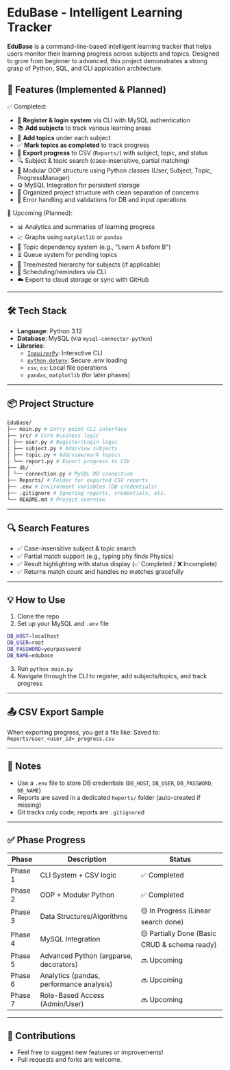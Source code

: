# EduBase - Intelligent Learning Tracker

**EduBase** is a command-line-based intelligent learning tracker that helps users monitor their learning progress across subjects and topics. Designed to grow from beginner to advanced, this project demonstrates a strong grasp of Python, SQL, and CLI application architecture.

## 🚀 Features (Implemented & Planned)
✅ Completed:

- 🔐 **Register & login system** via CLI with MySQL authentication  
- 📚 **Add subjects** to track various learning areas  
- 📝 **Add topics** under each subject  
- ✅ **Mark topics as completed** to track progress  
- 📁 **Export progress** to CSV (`Reports/`) with subject, topic, and status  
- 🔍 Subject & topic search (case-insensitive, partial matching)
- 🔧 Modular OOP structure using Python classes (User, Subject, Topic, ProgressManager)
- ⚙️ MySQL Integration for persistent storage
- 📂 Organized project structure with clean separation of concerns
- 🛑 Error handling and validations for DB and input operations

🧠 Upcoming (Planned):

- 📊 Analytics and summaries of learning progress  
- 📈 Graphs using `matplotlib` or `pandas`  
- 🔄 Topic dependency system (e.g., "Learn A before B") 
- ⏳ Queue system for pending topics
- 🌳 Tree/nested hierarchy for subjects (if applicable)
- 📅 Scheduling/reminders via CLI
- ☁️ Export to cloud storage or sync with GitHub  

---

## 🛠️ Tech Stack
- **Language**: Python 3.12
- **Database**: MySQL (via `mysql-connector-python`)
- **Libraries**:
  - [`InquirerPy`](https://github.com/kazhala/InquirerPy): Interactive CLI  
  - [`python-dotenv`](https://pypi.org/project/python-dotenv/): Secure .env loading  
  - `csv`, `os`: Local file operations  
  - `pandas`, `matplotlib` (for later phases)

---
## 📦 Project Structure
```bash
EduBase/
├── main.py # Entry point CLI interface
├── src/ # Core business logic
│ ├── user.py # Register/Login logic
│ ├── subject.py # Add/view subjects
│ ├── topic.py # Add/view/mark topics
│ └── report.py # Export progress to CSV
├── db/
│ └── connection.py # MySQL DB connection
├── Reports/ # Folder for exported CSV reports
├── .env # Environment variables (DB credentials)
├── .gitignore # Ignoring reports, credentials, etc.
└── README.md # Project overview
```
---

## 🔍 Search Features
- ✅ Case-insensitive subject & topic search
- ✅ Partial match support (e.g., typing phy finds Physics)
- ✅ Result highlighting with status display (✅ Completed / ❌ Incomplete)
- ✅ Returns match count and handles no matches gracefully


---
## 💡 How to Use

1. Clone the repo  
2. Set up your MySQL and `.env` file  
```bash
DB_HOST=localhost
DB_USER=root
DB_PASSWORD=yourpassword
DB_NAME=edubase
```
3. Run `python main.py`  
4. Navigate through the CLI to register, add subjects/topics, and track progress  

---

## 📤 CSV Export Sample

When exporting progress, you get a file like:
Saved to: `Reports/user_<user_id>_progress.csv`

---
## 📌 Notes

- Use a `.env` file to store DB credentials (`DB_HOST`, `DB_USER`, `DB_PASSWORD`, `DB_NAME`)
- Reports are saved in a dedicated `Reports/` folder (auto-created if missing)
- Git tracks only code; reports are `.gitignore`d

---

## ✅ Phase Progress

| Phase     | Description                               | Status                                        |
|-----------|-------------------------------------------|-----------------------------------------------|
| Phase 1   | CLI System + CSV logic                    | ✅ Completed                                  |
| Phase 2   | OOP + Modular Python                      | ✅ Completed                                  |
| Phase 3   | Data Structures/Algorithms                | 🟡 In Progress (Linear search done)           |
| Phase 4   | MySQL Integration                         | 🟡 Partially Done (Basic CRUD & schema ready) |
| Phase 5   | Advanced Python (argparse, decorators)    | 🔜 Upcoming                                   |
| Phase 6   | Analytics (pandas, performance analysis)  | 🔜 Upcoming                                   |
| Phase 7   | Role-Based Access (Admin/User)            | 🔜 Upcoming                                   |


---

## 🤝 Contributions
- Feel free to suggest new features or improvements!
- Pull requests and forks are welcome.